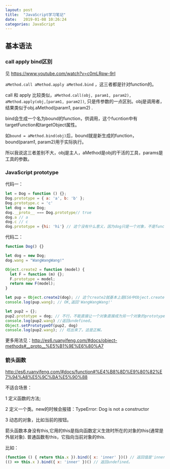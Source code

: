 ```yaml
---
layout: post
title:  "JavaScript学习笔记"
date:   2019-01-08 10:26:24
categories: JavaScript
---
```

## 基本语法

### call apply bind区别
见 https://www.youtube.com/watch?v=c0mLRpw-9rI

`aMethod.call aMethod.apply aMethod.bind` ，这三者都是针对function的。

call 和 apply 比较类似，`aMethod.call(obj, param1, param2), aMethod.apply(obj,[param1, param2])`, 只是传参数的一点区别。obj是调用者，结果类似于obj.aMethod(param1, param2) .

bind会生成一个名为bound的function，供调用，这个fucntion中有targetFunction和targetObject属性。

如`bound = aMethod.bind(obj)`后，bound就是新生成的function，bound(param1, param2)用于实际执行。

所以我说这三者差别不大，obj是主人，aMethod是obj的干活的工具，params是工具的参数。

### JavaScript prototype
代码一：
```javascript
let = Dog = function () {};
Dog.prototype = { a: 'a', b: 'b' };
Dog.prototype.c = 'c'
let dog = new Dog;
dog.__proto__ === Dog.prototype// true
dog.a // a
dog.c // c
dog.prototype = {hi: 'hi'} // 这个没有什么意义，因为dog只是一个对象，不是function(或者说类)
```

代码二：
```javascript
function Dog() {}

let dog = new Dog;
dog.wang = "WangWangWang!"

Object.create2 = function (model) {
  let F = function (m) {};
  F.prototype = model;
  return new F(model);
}

let pup = Object.create2(dog); // 这个create2就基本上是ES6中Object.create(dog) 的实现了。
console.log(pup.wang); // OK,返回'WangWangWang!'

let pup2 = {};
pup2.prototype = dog; // 不行，不能直接让一个对象直接成为另一个对象的prototype。必须是function的prototype，function可以理解为类，其用于继承的属性在prototype中。或者用pup2.__prototype = dog. 或者Object.setPrototypeOf(pup2, dog)
console.log(pup2.wang) //返回undefined。
Object.setPrototypeOf(pup2, dog)
console.log(pup2.wang); // 旺出来了。这是正解。 
```
更多用法见：http://es6.ruanyifeng.com/#docs/object-methods#__proto__%E5%B1%9E%E6%80%A7

### 箭头函数
http://es6.ruanyifeng.com/#docs/function#%E4%B8%8D%E9%80%82%E7%94%A8%E5%9C%BA%E5%90%88

不适合场景：

1 定义函数的方法; 

2 定义一个类。new的时候会报错：TypeError: Dog is not a constructor 

3 动态的对象，比如当前的按钮。

箭头函数本身没有this,它用的this是指向函数定义生效时所在的对象的this(通常是外层对象). 普通函数有this，它指向当前对象的this.

比如： 
```javascript
(function () { return this.x }).bind({ x: 'inner' })() // 返回值是'inner'，但
(() => this.x ).bind({ x: 'inner' })() // 返回undefined。
```



